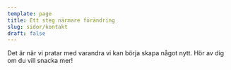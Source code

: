 ```yaml
---
template: page
title: Ett steg närmare förändring
slug: sidor/kontakt
draft: false
---
```

Det är när vi pratar med varandra vi kan börja skapa något nytt. Hör av dig om du vill snacka mer!
